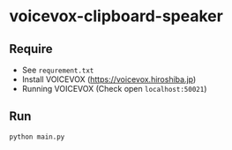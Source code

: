 # voicevox-clipboard-speaker

## Require
- See `requrement.txt`
- Install VOICEVOX (https://voicevox.hiroshiba.jp) 
- Running VOICEVOX (Check open `localhost:50021`)

## Run

```bash
python main.py
```
